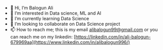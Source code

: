 - 👋 Hi, I’m Balogun Ali
- 👀 I’m interested in Data science, ML and AI
- 🌱 I’m currently learning Data Science
- 💞️ I’m looking to collaborate on Data Science project
- 📫 How to reach me; this is my email alibalogun99@gmail.com or you can reach me on my linkedin: [https://linkedin.com/in/ali-balogun-679969aa](https://www.linkedin.com/in/alibalogun996/)

<!---
OBEREX/OBEREX is a ✨ special ✨ repository because its `README.md` (this file) appears on your GitHub profile.
You can click the Preview link to take a look at your changes.
--->

